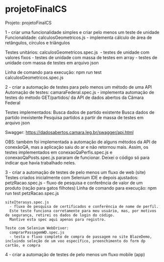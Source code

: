 # projetoFinalCS
Projeto: projetoFinalCS

1 - criar uma funcionalidade simples e criar pelo menos um teste de unidade
  Funcionalidade: calculosGeometricos.js 
    - implementa cálculo de área de retângulos, círculos e triângulos

  Testes unitários: calculosGeometricos.spec.js 
    - testes de unidade com valores fixos
    - testes de unidade com massa de testes em array
    - testes de unidade com massa de testes em arquivo json

Linha de comando para execução: npm run test calculosGeometricos.spec.js 


2 - criar a automação de testes para pelo menos um método de uma API
  Automação de testes: camaraFederal.spec.js 
    - implementa automação de testes do método GET/partidos/<id partido> da API de dados abertos da Câmara Federal

  Testes implementados: Busca dados de partido existente
                        Busca dados de partido inexistente
                        Pesquisa partidos a partir de massa de testes em arquivo json
                      
  Swagger: https://dadosabertos.camara.leg.br/swagger/api.html

  OBS: também foi implementada a automação de alguns métodos da API de conexãoQA, mas a aplicação saiu do ar e não retornou mais.
  Assim, os testes implementados em conexaoQaPerfis.spec.js e conexaoQaPosts.spec.js pararam de funcionar.
  Deixei o código só para indicar que havia trabalhado neles.


3 - criar a automação de testes de pelo menos um fluxo de web (site)
  Testes criados inicialmente com Selenium IDE e depois ajustados:
    petzRacao.spec.js 
      - fluxo de pesquisa e conferência de valor de um produto (ração para gatos filhotes)
      Linha de comando para execução: npm run test petzRacao.spec.js

    siteIterasys.spec.js 
      - fluxo de pesquisa de certificados e conferência de nome de perfil. 
      Este teste funciona corretamente para meu usuário, mas, por motivos de segurança, retirei os dados de login do código.
      Mantive esta spec aqui apenas para registro.

    Teste com Selenium WebDriver:
      comprarPassagemWD.spec.js
      - testa o fluxo completo de compra de passagem no site BlazeDemo, incluindo seleção de um voo específico, preenchimento do form dp cartão, e compra
  

4 - criar a automação de testes de pelo menos um fluxo mobile (app)
